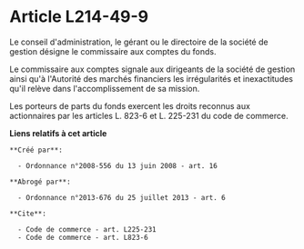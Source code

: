 # Article L214-49-9

Le conseil d'administration, le gérant ou le directoire de la société de gestion désigne le commissaire aux comptes du
fonds. 

Le commissaire aux comptes signale aux dirigeants de la société de gestion ainsi qu'à l'Autorité des marchés financiers les
irrégularités et inexactitudes qu'il relève dans l'accomplissement de sa mission. 

Les porteurs de parts du fonds exercent les droits reconnus aux actionnaires par les articles L. 823-6 et L. 225-231 du code
de commerce.

**Liens relatifs à cet article**

	**Créé par**:

	  - Ordonnance n°2008-556 du 13 juin 2008 - art. 16

	**Abrogé par**:

	  - Ordonnance n°2013-676 du 25 juillet 2013 - art. 6

	**Cite**:

	  - Code de commerce - art. L225-231
	  - Code de commerce - art. L823-6
